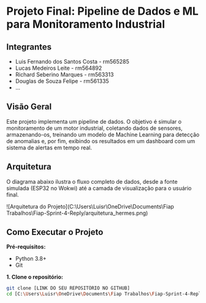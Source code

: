# Projeto Final: Pipeline de Dados e ML para Monitoramento Industrial

## Integrantes
* Luis Fernando dos Santos Costa - rm565285
* Lucas Medeiros Leite - rm564892
* Richard Seberino Marques - rm563313
* Douglas de Souza Felipe - rm561335
* ...

## Visão Geral
Este projeto implementa um pipeline de dados. O objetivo é simular o monitoramento de um motor industrial, coletando dados de sensores, armazenando-os, treinando um modelo de Machine Learning para detecção de anomalias e, por fim, exibindo os resultados em um dashboard com um sistema de alertas em tempo real.

## Arquitetura
O diagrama abaixo ilustra o fluxo completo de dados, desde a fonte simulada (ESP32 no Wokwi) até a camada de visualização para o usuário final.

![Arquitetura do Projeto](C:\Users\Luisr\OneDrive\Documents\Fiap Trabalhos\Fiap-Sprint-4-Reply/arquitetura_hermes.png) 

## Como Executar o Projeto

**Pré-requisitos:**
- Python 3.8+
- Git

**1. Clone o repositório:**
```bash
git clone [LINK DO SEU REPOSITÓRIO NO GITHUB]
cd [C:\Users\Luisr\OneDrive\Documents\Fiap Trabalhos\Fiap-Sprint-4-Reply]